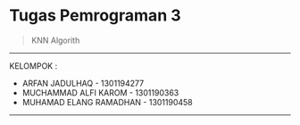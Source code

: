 # Tugas Pemrograman 3

> KNN Algorith

---

KELOMPOK :

-   ARFAN JADULHAQ - 1301194277
-   MUCHAMMAD ALFI KAROM - 1301190363
-   MUHAMAD ELANG RAMADHAN - 1301190458

---
